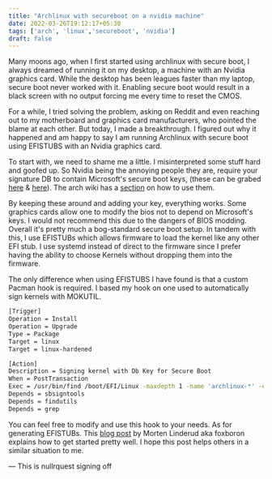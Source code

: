 ```yaml
---
title: "Archlinux with secureboot on a nvidia machine"
date: 2022-03-26T19:12:17+05:30
tags: ['arch', 'linux','secureboot', 'nvidia']
draft: false
---
```


Many moons ago, when I first started using archlinux with secure boot, I always dreamed of running it on my desktop, a machine with an Nvidia graphics card. While the desktop has been leagues faster than my laptop, secure boot never worked with it. Enabling secure boot would result in a black screen with no output forcing me every time to reset the CMOS.

For a while, I tried solving the problem, asking on Reddit and even reaching out to my motherboard and graphics card manufacturers, who pointed the blame at each other. But today, I made a breakthrough. I figured out why it happened and am happy to say I am running Archlinux with secure boot using EFISTUBS with an Nvidia graphics card.

To start with, we need to shame me a little. I misinterpreted some stuff hard and goofed up. So Nvidia being the annoying people they are, require your signature DB to contain Microsoft's secure boot keys, (these can be grabed [here](https://www.microsoft.com/pkiops/certs/MicWinProPCA2011_2011-10-19.crt) & [here](https://www.microsoft.com/pkiops/certs/MicCorUEFCA2011_2011-06-27.crt)). The arch wiki has a [section](https://wiki.archlinux.org/title/Unified_Extensible_Firmware_Interface/Secure_Boot#Microsoft_Windows) on how to use them. 

By keeping these around and adding your key, everything works. Some graphics cards allow one to modify the bios not to depend on Microsoft's keys. I would not recommend this due to the dangers of BIOS modding. Overall it's pretty much a bog-standard secure boot setup. In tandem with this, I use EFISTUBs which allows firmware to load the kernel like any other EFI stub. I use systemd instead of direct to the firmware since I prefer having the ability to choose Kernels without dropping them into the firmware.

The only difference when using EFISTUBS I have found is that a custom Pacman hook is required. I based my hook on one used to automatically sign kernels with MOKUTIL.

```bash
[Trigger]
Operation = Install
Operation = Upgrade
Type = Package
Target = linux
Target = linux-hardened

[Action]
Description = Signing kernel with Db Key for Secure Boot
When = PostTransaction
Exec = /usr/bin/find /boot/EFI/Linux -maxdepth 1 -name 'archlinux-*' -exec /usr/bin/sh -c 'if ! /usr/bin/sbverify --list {} 2>/dev/null | /usr/bin/grep -q "signature certificates"; then /usr/bin/sbsign --key /etc/secureboot/DB.key --cert /etc/secureboot/DB.crt --output {} {}; fi' ;
Depends = sbsigntools
Depends = findutils
Depends = grep
```
You can feel free to modify and use this hook to your needs. As for generating EFISTUBs. This [blog post](https://linderud.dev/blog/mkinitcpio-v31-and-uefi-stubs/) by Morten Linderud aka foxboron explains how to get started pretty well. I hope this post helps others in a similar situation to me.

— This is nullrquest signing off